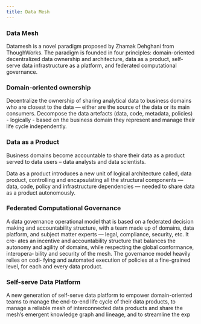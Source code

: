 ```yaml
---
title: Data Mesh
---
```


### Data Mesh

Datamesh is a novel paradigm proposed by Zhamak Dehghani from ThoughWorks. 
The paradigm is founded in four principles: domain-oriented decentralized data ownership and architecture, 
data as a product, self-serve data infrastructure as a platform, and federated computational governance.

### Domain-oriented ownership

Decentralize the ownership of sharing analytical data to business domains
who are closest to the data — either are the source of the data or its main
consumers. Decompose the data artefacts (data, code, metadata, policies) -
logically - based on the business domain they represent and manage their life
cycle independently. 

### Data as a Product
Business domains become accountable to share their data as
a product served to data users – data analysts and data scientists.

Data as a product introduces a new unit of logical architecture called, data
product, controlling and encapsulating all the structural components
— data, code, policy and infrastructure dependencies — needed to
share data as a product autonomously.

### Federated Computational Governance

A data governance operational model that is based on a federated decision
making and accountability structure, with a team made up of domains, data
platform, and subject matter experts — legal, compliance, security, etc. It cre‐
ates an incentive and accountability structure that balances the autonomy
and agility of domains, while respecting the global conformance, interopera‐
bility and security of the mesh. The governance model heavily relies on codi‐
fying and automated execution of policies at a fine-grained level, for each
and every data product.

### Self-serve Data Platform

A new generation of self-serve data platform to empower domain-oriented
teams to manage the end-to-end life cycle of their data products, to manage a
reliable mesh of interconnected data products and share the mesh’s emergent
knowledge graph and lineage, and to streamline the exp
